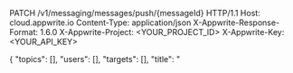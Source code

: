 PATCH /v1/messaging/messages/push/{messageId} HTTP/1.1
Host: cloud.appwrite.io
Content-Type: application/json
X-Appwrite-Response-Format: 1.6.0
X-Appwrite-Project: &lt;YOUR_PROJECT_ID&gt;
X-Appwrite-Key: &lt;YOUR_API_KEY&gt;

{
  "topics": [],
  "users": [],
  "targets": [],
  "title": "<TITLE>",
  "body": "<BODY>",
  "data": {},
  "action": "<ACTION>",
  "image": "[ID1:ID2]",
  "icon": "<ICON>",
  "sound": "<SOUND>",
  "color": "<COLOR>",
  "tag": "<TAG>",
  "badge": 0,
  "draft": false,
  "scheduledAt": 
}

